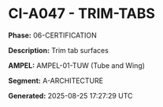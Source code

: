 # CI-A047 - TRIM-TABS

**Phase:** 06-CERTIFICATION

**Description:** Trim tab surfaces

**AMPEL:** AMPEL-01-TUW (Tube and Wing)

**Segment:** A-ARCHITECTURE

**Generated:** 2025-08-25 17:27:29 UTC

